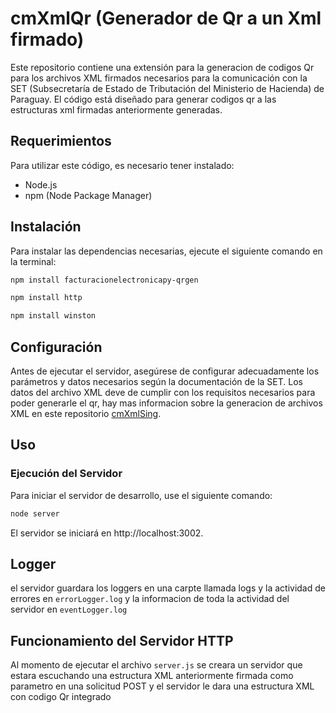 # cmXmlQr (Generador de Qr a un Xml firmado)

Este repositorio contiene una extensión para la generacion de codigos Qr para los archivos XML firmados necesarios para la comunicación con la SET (Subsecretaría de Estado de Tributación del Ministerio de Hacienda) de Paraguay. El código está diseñado para generar codigos qr a las estructuras xml firmadas anteriormente generadas.

## Requerimientos

Para utilizar este código, es necesario tener instalado:

- Node.js
- npm (Node Package Manager)

## Instalación

Para instalar las dependencias necesarias, ejecute el siguiente comando en la terminal:

```bash
npm install facturacionelectronicapy-qrgen
```
```bash
npm install http
```
```bash
npm install winston
```

## Configuración

Antes de ejecutar el servidor, asegúrese de configurar adecuadamente los parámetros y datos necesarios según la documentación de la SET. Los datos del archivo XML deve de cumplir con los requisitos necesarios para poder generarle el qr, hay mas informacion sobre la generacion de archivos XML en este repositorio [cmXmlSing](https://github.com/PxSxtrxw/cmXmlSing).

## Uso

### Ejecución del Servidor

Para iniciar el servidor de desarrollo, use el siguiente comando:

```bash
node server
```
El servidor se iniciará en http://localhost:3002.

## Logger

el servidor guardara los loggers en una carpte llamada logs y la actividad de errores en `errorLogger.log` y la informacion de toda la actividad del servidor en `eventLogger.log`

## Funcionamiento del Servidor HTTP
Al momento de ejecutar el archivo `server.js` se creara un servidor que estara escuchando una estructura XML anteriormente firmada como parametro en una solicitud POST y el servidor le dara una estructura XML con codigo Qr integrado



